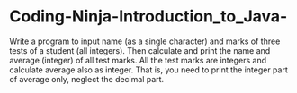 # Coding-Ninja-Introduction_to_Java-
Write a program to input name (as a single character) and marks of three tests of a student (all integers). Then calculate and print the name and average (integer) of all test marks. All the test marks are integers and calculate average also as integer. That is, you need to print the integer part of average only, neglect the decimal part.
